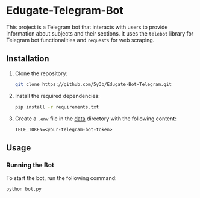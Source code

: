 # Edugate-Telegram-Bot

This project is a Telegram bot that interacts with users to provide information about subjects and their sections. It uses the `telebot` library for Telegram bot functionalities and `requests` for web scraping.




## Installation

1. Clone the repository:
    ```sh
    git clone https://github.com/5y3b/Edugate-Bot-Telegram.git
    ```

2. Install the required dependencies:
    ```sh
    pip install -r requirements.txt
    ```

3. Create a `.env` file in the [data]() directory with the following content:
    ```env
    TELE_TOKEN=<your-telegram-bot-token>
    ```

## Usage

### Running the Bot

To start the bot, run the following command:
```sh
python bot.py
```

